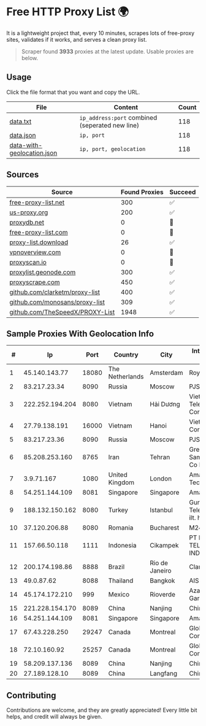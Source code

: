 
# Free HTTP Proxy List 🌍

It is a lightweight project that, every 10 minutes, scrapes lots of free-proxy sites, validates if it works, and serves a clean proxy list.


> Scraper found **3933** proxies at the latest update. Usable proxies are below.

## Usage

Click the file format that you want and copy the URL.


|File|Content|Count|
|----|-------|-----|
|[data.txt](https://raw.githubusercontent.com/themiralay/Proxy-List-World/master/data.txt)|`ip_address:port` combined (seperated new line)|118|
|[data.json](https://raw.githubusercontent.com/themiralay/Proxy-List-World/master/data.json)|`ip, port`|118|
|[data-with-geolocation.json](https://raw.githubusercontent.com/themiralay/Proxy-List-World/master/data-with-geolocation.json)|`ip, port, geolocation`|118|

## Sources

|Source|Found Proxies|Succeed|
|------|-------------|-------|
|[free-proxy-list.net](https://free-proxy-list.net)|300|✅|
|[us-proxy.org](https://www.us-proxy.org)|200|✅|
|[proxydb.net](http://proxydb.net)|0|🚫|
|[free-proxy-list.com](https://free-proxy-list.com/?page=&port=&type%5B%5D=http&type%5B%5D=https&up_time=0&search=Search)|0|🚫|
|[proxy-list.download](https://www.proxy-list.download/HTTP)|26|✅|
|[vpnoverview.com](https://vpnoverview.com/privacy/anonymous-browsing/free-proxy-servers)|0|🚫|
|[proxyscan.io](https://www.proxyscan.io)|0|🚫|
|[proxylist.geonode.com](https://proxylist.geonode.com/api/proxy-list?limit=300&page=1&sort_by=lastChecked&sort_type=desc&protocols=http,https)|300|✅|
|[proxyscrape.com](https://api.proxyscrape.com/v2/?request=displayproxies&protocol=http&timeout=10000&country=all&ssl=all&anonymity=all)|450|✅|
|[github.com/clarketm/proxy-list](https://raw.githubusercontent.com/clarketm/proxy-list/master/proxy-list-raw.txt)|400|✅|
|[github.com/monosans/proxy-list](https://raw.githubusercontent.com/monosans/proxy-list/main/proxies/http.txt)|309|✅|
|[github.com/TheSpeedX/PROXY-List](https://raw.githubusercontent.com/TheSpeedX/PROXY-List/master/http.txt)|1948|✅|


## Sample Proxies With Geolocation Info

|#|Ip|Port|Country|City|Internet Service Provider|
|-|--|----|-------|----|-------------------------|
|1|45.140.143.77|18080|The Netherlands|Amsterdam|RoyaleHosting BV|
|2|83.217.23.34|8090|Russia|Moscow|PJSC Rostelecom|
|3|222.252.194.204|8080|Vietnam|Hải Dương|VietNam Post and Telecom Corporation|
|4|27.79.138.191|16000|Vietnam|Hanoi|Viettel Corporation|
|5|83.217.23.36|8090|Russia|Moscow|PJSC Rostelecom|
|6|85.208.253.160|8765|Iran|Tehran|Green Web Samaneh Novin Co Ltd|
|7|3.9.71.167|1080|United Kingdom|London|Amazon Technologies Inc.|
|8|54.251.144.109|8081|Singapore|Singapore|Amazon.com, Inc.|
|9|188.132.150.162|8080|Turkey|Istanbul|Guneydogu Telekom int.bil. ve ilt. hiz. tic. ltd. sti.|
|10|37.120.206.88|8080|Romania|Bucharest|M247 Europe|
|11|157.66.50.118|1111|Indonesia|Cikampek|PT BARAYA TELEKOMUNIKASI INDONESIA|
|12|200.174.198.86|8888|Brazil|Rio de Janeiro|Claro S.A|
|13|49.0.87.62|8088|Thailand|Bangkok|AIS-Fibre|
|14|45.174.172.210|999|Mexico|Rioverde|Azahel Enrique Garcia Salazar|
|15|221.228.154.170|8089|China|Nanjing|Chinanet|
|16|54.251.144.109|8081|Singapore|Singapore|Amazon.com, Inc.|
|17|67.43.228.250|29247|Canada|Montreal|GloboTech Communications|
|18|72.10.160.92|25257|Canada|Montreal|GloboTech Communications|
|19|58.209.137.136|8089|China|Nanjing|China Telecom|
|20|27.189.128.10|8089|China|Langfang|Chinanet|



## Contributing

Contributions are welcome, and they are greatly appreciated! Every
little bit helps, and credit will always be given.

